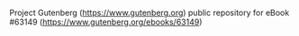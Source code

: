 Project Gutenberg (https://www.gutenberg.org) public repository for
eBook #63149 (https://www.gutenberg.org/ebooks/63149)

